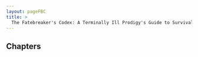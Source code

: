 ```yaml
---
layout: pageFBC
title: >
  The Fatebreaker's Codex: A Terminally Ill Prodigy's Guide to Survival
---
```


## Chapters

